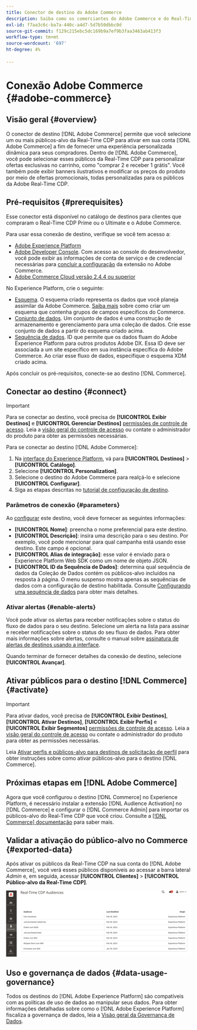 ```yaml
---
title: Conector de destino do Adobe Commerce
description: Saiba como os comerciantes do Adobe Commerce e do Real-Time CDP podem personalizar a experiência de compra fornecendo promoções e conteúdo de site altamente relevantes, personalizados para públicos-alvo de clientes criados e gerenciados no Real-Time CDP.
exl-id: f7aa3c6c-ba7a-440c-a4d7-5d7b50dbbc0d
source-git-commit: f129c215ebc5dc169b9a7ef9b3faa3463ab413f3
workflow-type: tm+mt
source-wordcount: '697'
ht-degree: 4%

---
```


# Conexão Adobe Commerce {#adobe-commerce}

## Visão geral {#overview}

O conector de destino [!DNL Adobe Commerce] permite que você selecione um ou mais públicos-alvo da Real-Time CDP para ativar em sua conta [!DNL Adobe Commerce] a fim de fornecer uma experiência personalizada dinâmica para seus compradores. Dentro de [!DNL Adobe Commerce], você pode selecionar esses públicos da Real-Time CDP para personalizar ofertas exclusivas no carrinho, como &quot;comprar 2 e receber 1 grátis&quot;. Você também pode exibir banners ilustrativos e modificar os preços do produto por meio de ofertas promocionais, todas personalizadas para os públicos da Adobe Real-Time CDP.

## Pré-requisitos {#prerequisites}

Esse conector está disponível no catálogo de destinos para clientes que compraram o Real-Time CDP Prime ou o Ultimate e o Adobe Commerce.

Para usar essa conexão de destino, verifique se você tem acesso a:

- [Adobe Experience Platform](https://experience.adobe.com/)
- [Adobe Developer Console](https://developer.adobe.com/developer-console/docs/guides/getting-started/). Com acesso ao console do desenvolvedor, você pode exibir as informações de conta de serviço e de credencial necessárias para [concluir a configuração](https://experienceleague.adobe.com/docs/commerce-admin/customers/customers-menu/audience-activation.html#configure-the-extension) da extensão no Adobe Commerce.
- [Adobe Commerce Cloud versão 2.4.4 ou superior](https://business.adobe.com/products/magento/magento-commerce.html)

No Experience Platform, crie o seguinte:

- [Esquema](../../../xdm/schema/composition.md). O esquema criado representa os dados que você planeja assimilar da Adobe Commerce. [Saiba mais](https://experienceleague.adobe.com/docs/commerce-merchant-services/data-connection/fundamentals/update-xdm.html) sobre como criar um esquema que contenha grupos de campos específicos do Commerce.
- [Conjunto de dados](../../../catalog/datasets/user-guide.md#create). Um conjunto de dados é uma construção de armazenamento e gerenciamento para uma coleção de dados. Crie esse conjunto de dados a partir do esquema criado acima.
- [Sequência de dados](../../../datastreams/overview.md#create). ID que permite que os dados fluam do Adobe Experience Platform para outros produtos Adobe DX. Essa ID deve ser associada a um site específico em sua instância específica do Adobe Commerce. Ao criar esse fluxo de dados, especifique o esquema XDM criado acima.

Após concluir os pré-requisitos, conecte-se ao destino [!DNL Commerce].

## Conectar ao destino {#connect}

>[!IMPORTANT]
> 
>Para se conectar ao destino, você precisa de **[!UICONTROL Exibir Destinos]** e **[!UICONTROL Gerenciar Destinos]** [permissões de controle de acesso](/help/access-control/home.md#permissions). Leia a [visão geral do controle de acesso](/help/access-control/ui/overview.md) ou contate o administrador do produto para obter as permissões necessárias.

Para se conectar ao destino [!DNL Adobe Commerce]:

1. Na [interface do Experience Platform](https://experience.adobe.com/platform/), vá para **[!UICONTROL Destinos]** > **[!UICONTROL Catálogo]**.
1. Selecione **[!UICONTROL Personalization]**.
1. Selecione o destino do Adobe Commerce para realçá-lo e selecione **[!UICONTROL Configurar]**.
1. Siga as etapas descritas no [tutorial de configuração de destino](../../ui/connect-destination.md).

### Parâmetros de conexão {#parameters}

Ao [configurar](../../ui/connect-destination.md) este destino, você deve fornecer as seguintes informações:

- **[!UICONTROL Nome]**: preencha o nome preferencial para este destino.
- **[!UICONTROL Descrição]**: insira uma descrição para o seu destino. Por exemplo, você pode mencionar para qual campanha está usando esse destino. Este campo é opcional.
- **[!UICONTROL Alias de integração]**: esse valor é enviado para o Experience Platform Web SDK como um nome de objeto JSON.
- **[!UICONTROL ID da Sequência de Dados]**: determina qual sequência de dados da Coleção de Dados contém os públicos-alvo incluídos na resposta à página. O menu suspenso mostra apenas as sequências de dados com a configuração de destino habilitada. Consulte [Configurando uma sequência de dados](../../../datastreams/overview.md) para obter mais detalhes.

### Ativar alertas {#enable-alerts}

Você pode ativar os alertas para receber notificações sobre o status do fluxo de dados para o seu destino. Selecione um alerta na lista para assinar e receber notificações sobre o status do seu fluxo de dados. Para obter mais informações sobre alertas, consulte o manual sobre [assinatura de alertas de destinos usando a interface](../../ui/alerts.md).

Quando terminar de fornecer detalhes da conexão de destino, selecione **[!UICONTROL Avançar]**.

## Ativar públicos para o destino [!DNL Commerce] {#activate}

>[!IMPORTANT]
> 
>Para ativar dados, você precisa de **[!UICONTROL Exibir Destinos]**, **[!UICONTROL Ativar Destinos]**, **[!UICONTROL Exibir Perfis]** e **[!UICONTROL Exibir Segmentos]** [permissões de controle de acesso](/help/access-control/home.md#permissions). Leia a [visão geral do controle de acesso](/help/access-control/ui/overview.md) ou contate o administrador do produto para obter as permissões necessárias.

Leia [Ativar perfis e públicos-alvo para destinos de solicitação de perfil](../../ui/activate-edge-personalization-destinations.md) para obter instruções sobre como ativar públicos-alvo para o destino [!DNL Commerce].

## Próximas etapas em [!DNL Adobe Commerce]

Agora que você configurou o destino [!DNL Commerce] no Experience Platform, é necessário instalar a extensão [!DNL Audience Activation] no [!DNL Commerce] e configurar o [!DNL Commerce Admin] para importar os públicos-alvo do Real-Time CDP que você criou. Consulte a [[!DNL Commerce] documentação](https://experienceleague.adobe.com/docs/commerce-admin/customers/customers-menu/audience-activation.html) para saber mais.

## Validar a ativação do público-alvo no Commerce {#exported-data}

Após ativar os públicos da Real-Time CDP na sua conta do [!DNL Adobe Commerce], você verá esses públicos disponíveis ao acessar a barra lateral _Admin_ e, em seguida, acessar **[!UICONTROL Clientes]** > **[!UICONTROL Público-alvo da Real-Time CDP]**.

![Painel de Públicos-Alvo do Real-Time CDP](../../assets/catalog/personalization/adobe-commerce/audience-library.png)

## Uso e governança de dados {#data-usage-governance}

Todos os destinos do [!DNL Adobe Experience Platform] são compatíveis com as políticas de uso de dados ao manipular seus dados. Para obter informações detalhadas sobre como o [!DNL Adobe Experience Platform] fiscaliza a governança de dados, leia a [Visão geral da Governança de Dados](/help/data-governance/home.md).
